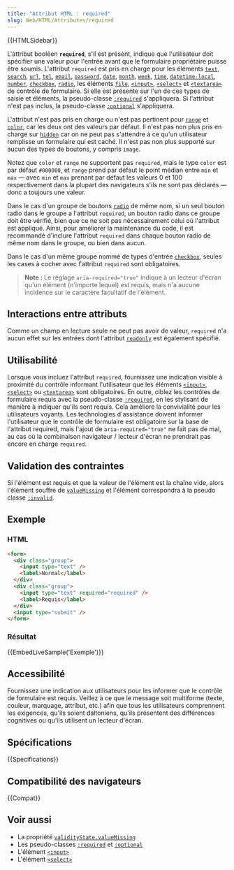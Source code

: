 ```yaml
---
title: "Attribut HTML : required"
slug: Web/HTML/Attributes/required
---
```


{{HTMLSidebar}}

L'attribut booléen **`required`**, s'il est présent, indique que l'utilisateur doit spécifier une valeur pour l'entrée avant que le formulaire propriétaire puisse être soumis. L'attribut `required` est pris en charge pour les éléments [`text`](/fr/docs/Web/HTML/Element/Input/text), [`search`](/fr/docs/Web/HTML/Element/Input/search), [`url`](/fr/docs/Web/HTML/Element/Input/url), [`tel`](/fr/docs/Web/HTML/Element/Input/tel), [`email`](/fr/docs/Web/HTML/Element/Input/email), [`password`](/fr/docs/Web/HTML/Element/Input/password), [`date`](/fr/docs/Web/HTML/Element/Input/date), [`month`](< /fr/docs/Web/HTML/Element/Input/month>), [`week`](/fr/docs/Web/HTML/Element/Input/week), [`time`](/fr/docs/Web/HTML/Element/Input/time), [`datetime-local`](/fr/docs/Web/HTML/Element/Input/datetime-local), [`number`](/fr/docs/Web/HTML/Element/Input/number), [`checkbox`](/fr/docs/Web/HTML/Element/Input/checkbox), [`radio`](/fr/docs/Web/HTML/Element/Input/radio), les éléments [`file`](/fr/docs/Web/HTML/Element/Input/file), [`<input>`](/fr/docs/Web/HTML/Element/Input), [`<select>`](/fr/docs/Web/HTML/Element/select) et [`<textarea>`](/fr/docs/Web/HTML/Element/Textarea) de contrôle de formulaire. Si elle est présente sur l'un de ces types de saisie et éléments, la pseudo-classe [`:required`](/fr/docs/Web/CSS/:required) s'appliquera. Si l'attribut n'est pas inclus, la pseudo-classe [`:optional`](/fr/docs/Web/CSS/:optional) s'appliquera.

L'attribut n'est pas pris en charge ou n'est pas pertinent pour [`range`](/fr/docs/Web/HTML/Element/Input/range) et [`color`](/fr/docs/Web/HTML/Element/Input/color), car les deux ont des valeurs par défaut. Il n'est pas non plus pris en charge sur [`hidden`](/fr/docs/Web/HTML/Element/Input/hidden) car on ne peut pas s'attendre à ce qu'un utilisateur remplisse un formulaire qui est caché. Il n'est pas non plus supporté sur aucun des types de boutons, y compris `image`.

Notez que `color` et `range` ne supportent pas `required`, mais le type `color` est par défaut `#000000`, et `range` prend par défaut le point médian entre `min` et `max` — avec `min` et `max` prenant par défaut les valeurs 0 et 100 respectivement dans la plupart des navigateurs s'ils ne sont pas déclarés — donc a toujours une valeur.

Dans le cas d'un groupe de boutons [`radio`](/fr/docs/Web/HTML/Element/Input/radio) de même nom, si un seul bouton radio dans le groupe a l'attribut `required`, un bouton radio dans ce groupe doit être vérifié, bien que ce ne soit pas nécessairement celui où l'attribut est appliqué. Ainsi, pour améliorer la maintenance du code, il est recommandé d'inclure l'attribut `required` dans chaque bouton radio de même nom dans le groupe, ou bien dans aucun.

Dans le cas d'un même groupe nommé de types d'entrée [`checkbox`](/fr/docs/Web/HTML/Element/Input/checkbox), seules les cases à cocher avec l'attribut `required` sont obligatoires.

> **Note :** Le réglage `aria-required="true"` indique à un lecteur d'écran qu'un élément (n'importe lequel) est requis, mais n'a aucune incidence sur le caractère facultatif de l'élément.

## Interactions entre attributs

Comme un champ en lecture seule ne peut pas avoir de valeur, `required` n'a aucun effet sur les entrées dont l'attribut [`readonly`](readonly) est également spécifié.

## Utilisabilité

Lorsque vous incluez l'attribut `required`, fournissez une indication visible à proximité du contrôle informant l'utilisateur que les éléments [`<input>`](/fr/docs/Web/HTML/Element/Input), [`<select>`](/fr/docs/Web/HTML/Element/select) ou [`<textarea>`](/fr/docs/Web/HTML/Element/Textarea) sont obligatoires. En outre, ciblez les contrôles de formulaire requis avec la pseudo-classe [`:required`](/fr/docs/Web/CSS/:required), en les stylisant de manière à indiquer qu'ils sont requis. Cela améliore la convivialité pour les utilisateurs voyants. Les technologies d'assistance doivent informer l'utilisateur que le contrôle de formulaire est obligatoire sur la base de l'attribut required, mais l'ajout de `aria-required="true"` ne fait pas de mal, au cas où la combinaison navigateur / lecteur d'écran ne prendrait pas encore en charge `required`.

## Validation des contraintes

Si l'élément est requis et que la valeur de l'élément est la chaîne vide, alors l'élément souffre de [`valueMissing`](/fr/docs/Web/API/ValidityState/valueMissing) et l'élément correspondra à la pseudo classe [`:invalid`](/fr/docs/Web/CSS/:invalid).

## Exemple

### HTML

```html
<form>
  <div class="group">
    <input type="text" />
    <label>Normal</label>
  </div>
  <div class="group">
    <input type="text" required="required" />
    <label>Requis</label>
  </div>
  <input type="submit" />
</form>
```

### Résultat

{{EmbedLiveSample('Exemple')}}

## Accessibilité

Fournissez une indication aux utilisateurs pour les informer que le contrôle de formulaire est requis. Veillez à ce que le message soit multiforme (texte, couleur, marquage, attribut, etc.) afin que tous les utilisateurs comprennent les exigences, qu'ils soient daltoniens, qu'ils présentent des différences cognitives ou qu'ils utilisent un lecteur d'écran.

## Spécifications

{{Specifications}}

## Compatibilité des navigateurs

{{Compat}}

## Voir aussi

- La propriété [`validityState.valueMissing`](/fr/docs/Web/API/validityState/valueMissing)
- Les pseudo-classes [`:required`](/fr/docs/Web/CSS/:required) et [`:optional`](/fr/docs/Web/CSS/:optional)
- L'élément [`<input>`](/fr/docs/Web/HTML/Element/Input)
- L'élément [`<select>`](/fr/docs/Web/HTML/Element/select)
